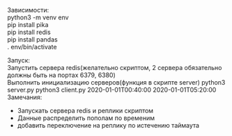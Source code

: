 Зависимости:  
python3 -m venv env  
pip install pika  
pip install redis   
pip install pandas   
. env/bin/activate  
  
Запуск:  
Запустить сервера redis(желательно скриптом, 2 сервера обязательно должны быть на портах 6379, 6380)  
Выполнить инициализацию серверов(функция в скрипте server)
python3 server.py
python3 client.py 2020-01-01T00:40:00 2020-01-01T05:20:00   
Замечания:   
- Запускать сервера redis  и реплики скриптом    
- Данные распределить пополам по временим   
- добавить переключение на реплику по истечению таймаута   

